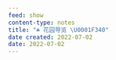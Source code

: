 ```yaml
---
feed: show
content-type: notes
title: "☘ 花园导览 \U0001F340"
date created: 2022-07-02
date: 2022-07-02
---
```

